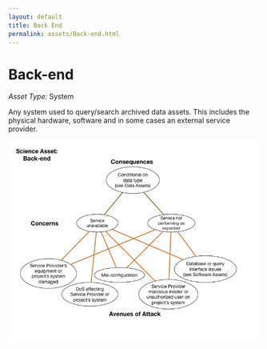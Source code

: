```yaml
---
layout: default
title: Back End
permalink: assets/Back-end.html
---
```


# Back-end

*Asset Type:*  System

Any system used to query/search archived data assets.  This includes the physical hardware, software and in some cases an external service provider.

![Back-end](../diagrams/Back-end.png)
